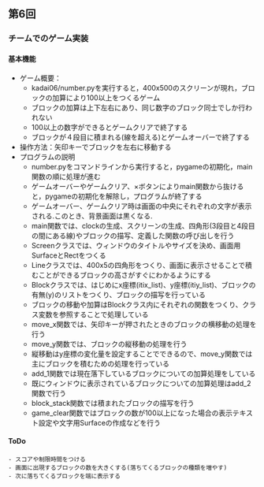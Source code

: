 ## 第6回
### チームでのゲーム実装
#### 基本機能
- ゲーム概要：
    - kadai06/number.pyを実行すると，400x500のスクリーンが現れ，ブロックの加算により100以上をつくるゲーム
    - ブロックの加算は上下左右にあり、同じ数字のブロック同士でしか行われない
    - 100以上の数字ができるとゲームクリアで終了する
    - ブロックが４段目に積まれる(線を超える)とゲームオーバーで終了する
- 操作方法：矢印キーでブロックを左右に移動する
- プログラムの説明
    - number.pyをコマンドラインから実行すると，pygameの初期化，main関数の順に処理が進む
    - ゲームオーバーやゲームクリア、×ボタンによりmain関数から抜けると，pygameの初期化を解除し，プログラムが終了する
    - ゲームオーバー、ゲームクリア時は画面の中央にそれぞれの文字が表示される.このとき、背景画面は黒くなる.
    - main関数では、clockの生成、スクリーンの生成、四角形(3段目と4段目の間にある線)やブロックの描写、定義した関数の呼び出しを行う
    - Screenクラスでは、ウィンドウのタイトルやサイズを決め、画面用SurfaceとRectをつくる
    - Lineクラスでは、400x5の四角形をつくり、画面に表示させることで積むことができるブロックの高さがすぐにわかるようにする
    - Blockクラスでは、はじめにx座標(itix_list)、y座標(itiy_list)、ブロックの有無(y)のリストをつくり、ブロックの描写を行っている
    - ブロックの移動や加算はBlockクラス内にそれぞれの関数をつくり、クラス変数を参照することで処理している
    - move_x関数では、矢印キーが押されたときのブロックの横移動の処理を行う
    - move_y関数では、ブロックの縦移動の処理を行う
    - 縦移動はy座標の変化量を設定することでできるので、move_y関数では主にブロックを積むための処理を行っている
    - add_1関数では現在落下しているブロックについての加算処理をしている
    - 既にウィンドウに表示されているブロックについての加算処理はadd_2関数で行う
    - block_stack関数では積まれたブロックの描写を行う
    - game_clear関数ではブロックの数が100以上になった場合の表示テキスト設定や文字用Surfaceの作成などを行う
#### ToDo
    - スコアや制限時間をつける
    - 画面に出現するブロックの数を大きくする(落ちてくるブロックの種類を増やす)
    - 次に落ちてくるブロックを端に表示する
